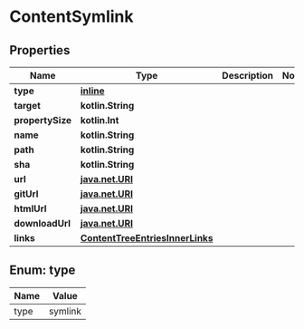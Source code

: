 
# ContentSymlink

## Properties
Name | Type | Description | Notes
------------ | ------------- | ------------- | -------------
**type** | [**inline**](#Type) |  | 
**target** | **kotlin.String** |  | 
**propertySize** | **kotlin.Int** |  | 
**name** | **kotlin.String** |  | 
**path** | **kotlin.String** |  | 
**sha** | **kotlin.String** |  | 
**url** | [**java.net.URI**](java.net.URI.md) |  | 
**gitUrl** | [**java.net.URI**](java.net.URI.md) |  | 
**htmlUrl** | [**java.net.URI**](java.net.URI.md) |  | 
**downloadUrl** | [**java.net.URI**](java.net.URI.md) |  | 
**links** | [**ContentTreeEntriesInnerLinks**](ContentTreeEntriesInnerLinks.md) |  | 


<a id="Type"></a>
## Enum: type
Name | Value
---- | -----
type | symlink



